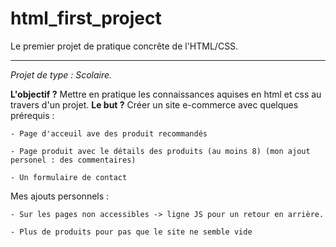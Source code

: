 # html_first_project
Le premier projet de pratique concrête de l'HTML/CSS.


--------------------------------------------

*Projet de type : Scolaire.*


**L'objectif ?** Mettre en pratique les connaissances aquises en html et css au travers d'un projet.
**Le but ?** Créer un site e-commerce avec quelques prérequis : 

    - Page d'acceuil ave des produit recommandés 
    
    - Page produit avec le détails des produits (au moins 8) (mon ajout personel : des commentaires)
    
    - Un formulaire de contact

Mes ajouts personnels :

    - Sur les pages non accessibles -> ligne JS pour un retour en arrière.

    - Plus de produits pour pas que le site ne semble vide
